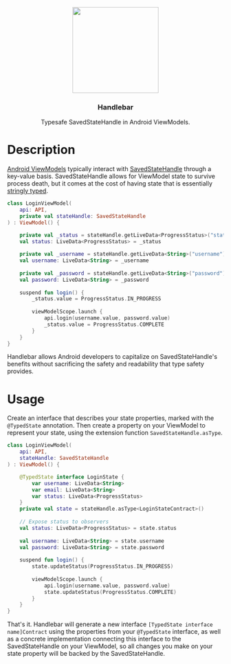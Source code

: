 <div align="center">
  <img src ="https://user-images.githubusercontent.com/4062288/159766075-d59ba1ea-c2b1-4264-86f9-6975c7dc45eb.png" width="200" />
  <h3>Handlebar</h3>
  <p>Typesafe SavedStateHandle in Android ViewModels.</p>
</div>

# Description
[Android ViewModels](https://developer.android.com/reference/androidx/lifecycle/ViewModel) typically interact with [SavedStateHandle](https://developer.android.com/reference/androidx/lifecycle/SavedStateHandle) through a key-value basis. SavedStateHandle allows for ViewModel state to survive process death, but it comes at the cost of having state that is essentially [stringly typed](https://www.techopedia.com/definition/31876/stringly-typed).

```kotlin
class LoginViewModel(
    api: API,
    private val stateHandle: SavedStateHandle
) : ViewModel() {

    private val _status = stateHandle.getLiveData<ProgressStatus>("status")
    val status: LiveData<ProgressStatus> = _status
    
    private val _username = stateHandle.getLiveData<String>("username")
    val username: LiveData<String> = _username
    
    private val _password = stateHandle.getLiveData<String>("password")
    val password: LiveData<String> = _password
    
    suspend fun login() {
        _status.value = ProgressStatus.IN_PROGRESS
        
        viewModelScope.launch {
            api.login(username.value, password.value)
            _status.value = ProgressStatus.COMPLETE
        }
    }
}
```

Handlebar allows Android developers to capitalize on SavedStateHandle's benefits without sacrificing the safety and readability that type safety provides.

# Usage

Create an interface that describes your state properties, marked with the `@TypedState` annotation. Then create a property on your ViewModel to represent your state, using the extension function `SavedStateHandle.asType`.

```kotlin
class LoginViewModel(
    api: API,
    stateHandle: SavedStateHandle
) : ViewModel() {

    @TypedState interface LoginState {
        var username: LiveData<String>
        var email: LiveData<String>
        var status: LiveData<ProgressStatus>
    }
    private val state = stateHandle.asType<LoginStateContract>()
    
    // Expose status to observers
    val status: LiveData<ProgressStatus> = state.status
    
    val username: LiveData<String> = state.username
    val password: LiveData<String> = state.password
    
    suspend fun login() {
        state.updateStatus(ProgressStatus.IN_PROGRESS)
        
        viewModelScope.launch {
            api.login(username.value, password.value)        
            state.updateStatus(ProgressStatus.COMPLETE)
        }
    }
}
```

That's it. Handlebar will generate a new interface `[TypedState interface name]Contract` using the properties from your `@TypedState` interface, as well as a concrete implementation connecting this interface to the SavedStateHandle on your ViewModel, so all changes you make on your state property will be backed by the SavedStateHandle.
